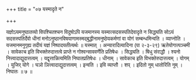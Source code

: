 +++
title = "०७ यस्मादृते न"

+++

यज्ञोऽयमनुष्ठातव्यो विपश्चितश्चन विदुषोऽपि यजमानस्य यस्मात्सदसस्पतिदेवादृते न सिद्ध्यति सोऽयं सदसस्पतिर्देवो धीनां मनोऽनुष्ठानविषयाणामस्मद्बुद्धीनामनुष्ठेयकर्मणां वा योगं सम्बन्धमिन्वति । व्याप्नोति । यजमानमनुगृह्य तदीयं यज्ञं निष्पादयतीत्यर्थः ॥ यस्मात् । अन्यारादित्यादिना (पा २-३-२९) ऋतेयोगात्पञ्चमी । सावेकाच इति विभक्तेरुदात्तत्वे प्राप्ते न गोश्वन्साववर्णेति प्रतिषेधः । सिद्ध्यति । षिधु संराद्धौ । श्यनो नित्त्वादाद्युदात्तत्वम् । यद्वृत्तान्नित्यमिति निघातप्रतिषेधः । धीनाम् । सावेकाच इति विभक्तेरुदात्तत्वम् । योगम् । युजिर् योगे । घञो ञित्त्वादाद्युदात्तत्वम् । इन्वति । इवि व्याप्तौ । शप् । इदितो नुम् धातोरिति नुम् । निघातः ॥ ७ ॥